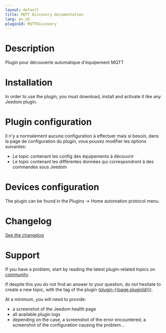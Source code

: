 ```yaml
---
layout: default
title: MQTT Discovery documentation 
lang: en_US
pluginId: MQTTDiscovery
---
```


# Description

Plugin pour découverte automatique d'équipement MQTT

# Installation

In order to use the plugin, you must download, install and activate it like any Jeedom plugin.

# Plugin configuration

Il n'y a normalement aucune configuration à effectuer mais si besoin, dans la page de configuration du plugin, vous pouvez modifier les options suivantes:

- Le topic contenant les config des équipements à découvrir
- Le topic contenant les différentes données qui correspondront à des commandes sous Jeedom

# Devices configuration

The plugin can be found in the Plugins → Home automation protocol menu.

# Changelog

[See the changelog](./changelog)

# Support

If you have a problem, start by reading the latest plugin-related topics on [community]({{site.forum}}/tags/plugin-{{page.pluginId}}).

If despite this you do not find an answer to your question, do not hesitate to create a new topic, with the tag of the plugin ([plugin-{{page.pluginId}}]({{site.forum}}/tags/plugin-{{page.pluginId}})).

At a minimum, you will need to provide:

- a screenshot of the Jeedom health page
- all available plugin logs
- depending on the case, a screenshot of the error encountered, a screenshot of the configuration causing the problem...
